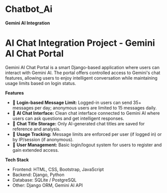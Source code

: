 # Chatbot_Ai
<strong>Gemini AI Integration</strong>
<h1><strong>AI Chat Integration Project - Gemini AI Chat Portal</strong></h1>
Gemini AI Chat Portal is a smart Django-based application where users can interact with Gemini AI. The portal offers controlled access to Gemini's chat features, allowing users to enjoy intelligent conversation while maintaining usage limits based on login status.

<b>Features</b>

<ul>
  <li>🔐 <strong>Login-based Message Limit:</strong> Logged-in users can send 35+ messages per day; anonymous users are limited to 15 messages daily.<br></li>
  <li>💬 <strong>AI Chat Interface:</strong> Clean chat interface connected to Gemini AI where users can ask questions and get intelligent responses.<br></li>
  <li>🧠 <strong>Chat Title Storage:</strong> Only AI-generated chat titles are saved for reference and analysis.<br></li>
  <li>🧾 <strong>Usage Tracking:</strong> Message limits are enforced per user (if logged in) or by IP/session (if anonymous).<br></li>
  <li>👥 <strong>User Management:</strong> Basic login/logout system for users to register and gain extended access.<br></li>
</ul>

<b>Tech Stack</b>

<ul> <li>Frontend: HTML, CSS, Bootstrap, JavaScript</li> <li>Backend: Django, Python</li> <li>Database: SQLite / PostgreSQL</li> <li>Other: Django ORM, Gemini AI API</li> </ul>
